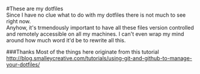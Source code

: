 #These are my dotfiles  
Since I have no clue what to do with my dotfiles there is not much to see
right now.  
Anyhow, it's trmendously important to have all these files version controlled 
and remotely accessible on all my machines. I can't even wrap my mind around
how much word it'd be to rewrite all this.

###Thanks
Most of the things here originate from this tutorial http://blog.smalleycreative.com/tutorials/using-git-and-github-to-manage-your-dotfiles/
